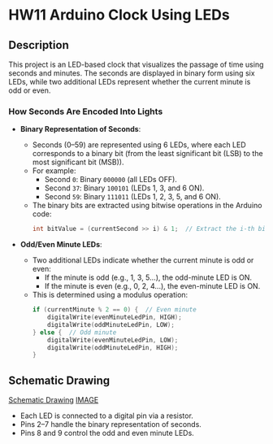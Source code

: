 # **HW11 Arduino Clock Using LEDs**

## **Description**
This project is an LED-based clock that visualizes the passage of time using seconds and minutes. The seconds are displayed in binary form using six LEDs, while two additional LEDs represent whether the current minute is odd or even.

### **How Seconds Are Encoded Into Lights**
- **Binary Representation of Seconds**:
  - Seconds (0–59) are represented using 6 LEDs, where each LED corresponds to a binary bit (from the least significant bit (LSB) to the most significant bit (MSB)).
  - For example:
    - Second `0`: Binary `000000` (all LEDs OFF).
    - Second `37`: Binary `100101` (LEDs 1, 3, and 6 ON).
    - Second `59`: Binary `111011` (LEDs 1, 2, 3, 5, and 6 ON).
  - The binary bits are extracted using bitwise operations in the Arduino code:
    ```cpp
    int bitValue = (currentSecond >> i) & 1;  // Extract the i-th bit
    ```

- **Odd/Even Minute LEDs**:
  - Two additional LEDs indicate whether the current minute is odd or even:
    - If the minute is odd (e.g., 1, 3, 5...), the odd-minute LED is ON.
    - If the minute is even (e.g., 0, 2, 4...), the even-minute LED is ON.
  - This is determined using a modulus operation:
    ```cpp
    if (currentMinute % 2 == 0) {  // Even minute
        digitalWrite(evenMinuteLedPin, HIGH);
        digitalWrite(oddMinuteLedPin, LOW);
    } else {  // Odd minute
        digitalWrite(evenMinuteLedPin, LOW);
        digitalWrite(oddMinuteLedPin, HIGH);
    }
    ```



## **Schematic Drawing**
[Schematic Drawing](https://app.cirkitdesigner.com/project/3bca6508-02b4-48fa-b752-842b3e8803e5)
[IMAGE](https://drive.google.com/file/d/1TC-nAUBp92k3VdXpf1jp-ED4ZvJCZ86o/view?usp=drive_link)

- Each LED is connected to a digital pin via a resistor.
- Pins 2–7 handle the binary representation of seconds.
- Pins 8 and 9 control the odd and even minute LEDs.


